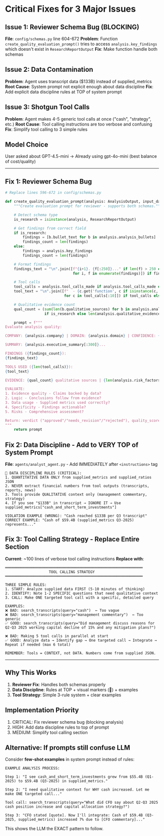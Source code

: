 # Critical Fixes for 3 Major Issues

## Issue 1: Reviewer Schema Bug (BLOCKING)
**File**: `config/schemas.py` line 604-672
**Problem**: Function `create_quality_evaluation_prompt()` tries to access `analysis.key_findings` which doesn't exist in `ResearchReportOutput`
**Fix**: Make function handle both schemas

## Issue 2: Data Contamination
**Problem**: Agent uses transcript data ($133B) instead of supplied_metrics
**Root Cause**: System prompt not explicit enough about data discipline
**Fix**: Add explicit data discipline rules at TOP of system prompt

## Issue 3: Shotgun Tool Calls
**Problem**: Agent makes 4-5 generic tool calls at once ("cash", "strategy", etc.)
**Root Cause**: Tool calling instructions are too verbose and confusing
**Fix**: Simplify tool calling to 3 simple rules

## Model Choice
User asked about GPT-4.5-mini → Already using gpt-4o-mini (best balance of cost/quality)

---

## Fix 1: Reviewer Schema Bug

```python
# Replace lines 596-672 in config/schemas.py

def create_quality_evaluation_prompt(analysis: AnalysisOutput, input_data: AnalysisInput) -> str:
    """Create evaluation prompt for reviewer - supports both schemas."""

    # Detect schema type
    is_research = isinstance(analysis, ResearchReportOutput)

    # Get findings from correct field
    if is_research:
        findings = [b.bullet_text for b in analysis.analysis_bullets]
        findings_count = len(findings)
    else:
        findings = analysis.key_findings
        findings_count = len(findings)

    # Format findings
    findings_text = "\n".join([f"{i+1}. {f[:250]}..." if len(f) > 250 else f"{i+1}. {f}"
                               for i, f in enumerate(findings)]) if findings else "(No findings)"

    # Tool calls
    tool_calls = analysis.tool_calls_made if analysis.tool_calls_made else []
    tool_text = "\n".join([f"  - {c.get('function', c if isinstance(c, str) else 'unknown')}"
                           for c in tool_calls[:10]]) if tool_calls else "(None)"

    # Qualitative evidence count
    qual_count = (sum(len(b.qualitative_sources) for b in analysis.analysis_bullets)
                  if is_research else len(analysis.qualitative_evidence))

    prompt = f"""
Evaluate analysis quality:

COMPANY: {analysis.company} | DOMAIN: {analysis.domain} | CONFIDENCE: {analysis.confidence_level}

SUMMARY: {analysis.executive_summary[:300]}...

FINDINGS ({findings_count}):
{findings_text}

TOOLS USED ({len(tool_calls)}):
{tool_text}

EVIDENCE: {qual_count} qualitative sources | {len(analysis.risk_factors)} risks | {len(analysis.recommendations)} recommendations

EVALUATE:
1. Evidence quality - Claims backed by data?
2. Logic - Conclusions follow from evidence?
3. Data usage - Supplied metrics used correctly?
4. Specificity - Findings actionable?
5. Risks - Comprehensive assessment?

Return: verdict ("approved"/"needs_revision"/"rejected"), quality_score (0.0-1.0), strengths (2-3), weaknesses (2-3).
"""
    return prompt
```

## Fix 2: Data Discipline - Add to VERY TOP of System Prompt

**File**: `agents/analyst_agent.py` - Add IMMEDIATELY after `<instructions>` tag

```
🚨 DATA DISCIPLINE RULES (CRITICAL):
1. QUANTITATIVE DATA ONLY from supplied_metrics and supplied_ratios JSON
2. NEVER extract financial numbers from tool outputs (transcripts, reports, news)
3. Tools provide QUALITATIVE context only (management commentary, strategy)
4. If you see "$133B" in transcript → IGNORE IT → Use supplied_metrics["cash_and_short_term_investments"]

VIOLATION EXAMPLE (WRONG): "Cash reached $133B per Q3 transcript"
CORRECT EXAMPLE: "Cash of $59.4B (supplied_metrics Q3-2025) represents..."
```

## Fix 3: Tool Calling Strategy - Replace Entire Section

**Current**: ~100 lines of verbose tool calling instructions
**Replace with**:

```
═══════════════════════════════════════════════════════════════
                    TOOL CALLING STRATEGY
═══════════════════════════════════════════════════════════════

THREE SIMPLE RULES:
1. START: Analyze supplied data FIRST (5-10 minutes of thinking)
2. IDENTIFY: Note 1-2 SPECIFIC questions that need qualitative context
3. CALL: Make ONE targeted tool call with a specific, detailed query

EXAMPLES:
❌ BAD: search_transcripts(query="cash")  ← Too vague
❌ BAD: search_transcripts(query="management commentary")  ← Too generic
✅ GOOD: search_transcripts(query="Did management discuss reasons for Q2-Q3 2025 working capital decline of 15% and any mitigation plans?")

❌ BAD: Making 5 tool calls in parallel at start
✅ GOOD: Analyze data → Identify gap → One targeted call → Integrate → Repeat if needed (max 6 total)

REMEMBER: Tools = CONTEXT, not DATA. Numbers come from supplied JSON.
```

---

## Why This Works

1. **Reviewer Fix**: Handles both schemas properly
2. **Data Discipline**: Rules at TOP + visual markers (🚨) + examples
3. **Tool Strategy**: Simple 3-rule system + clear examples

## Implementation Priority

1. CRITICAL: Fix reviewer schema bug (blocking analysis)
2. HIGH: Add data discipline rules to top of prompt
3. MEDIUM: Simplify tool calling section

## Alternative: If prompts still confuse LLM

Consider **few-shot examples** in system prompt instead of rules:

```
EXAMPLE ANALYSIS PROCESS:

Step 1: "I see cash_and_short_term_investments grew from $55.4B (Q1-2025) to $59.4B (Q3-2025) in supplied_metrics."

Step 2: "I need qualitative context for WHY cash increased. Let me make ONE targeted call..."

Tool call: search_transcripts(query="What did CFO say about Q2-Q3 2025 cash position increase and capital allocation strategy?")

Step 3: "CFO stated [quote]. Now I'll integrate: Cash of $59.4B (Q3-2025, supplied_metrics) increased 7% due to [CFO commentary]..."
```

This shows the LLM the EXACT pattern to follow.
